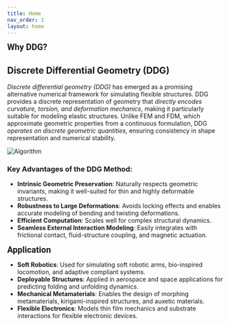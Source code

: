 ```yaml
---
title: Home
nav_order: 1
layout: home
---
```


<span style="font-family: 'Roboto', sans-serif; font-size: 20px; font-weight: bold;">
Why DDG?
</span>

## Discrete Differential Geometry (DDG)

*Discrete differential geometry (DDG)* has emerged as a promising alternative numerical framework for simulating flexible structures. DDG provides a discrete representation of geometry that *directly encodes curvature, torsion, and deformation mechanics*, making it particularly suitable for modeling elastic structures. Unlike FEM and FDM, which approximate geometric properties from a continuous formulation, DDG *operates on discrete geometric quantities*, ensuring consistency in shape representation and numerical stability.

![Algorithm](assets/figures/DDG_Application.png)

### Key Advantages of the DDG Method:

- **Intrinsic Geometric Preservation**: Naturally respects geometric invariants, making it well-suited for thin and highly deformable structures.
- **Robustness to Large Deformations**: Avoids locking effects and enables accurate modeling of bending and twisting deformations.
- **Efficient Computation**: Scales well for complex structural dynamics.
- **Seamless External Interaction Modeling**: Easily integrates with frictional contact, fluid-structure coupling, and magnetic actuation.

<span style="font-family: 'Roboto', sans-serif; font-size: 20px; font-weight: bold;">
Application
</span>

- **Soft Robotics**: Used for simulating soft robotic arms, bio-inspired locomotion, and adaptive compliant systems.
- **Deployable Structures**: Applied in aerospace and space applications for predicting folding and unfolding dynamics.
- **Mechanical Metamaterials**: Enables the design of morphing metamaterials, kirigami-inspired structures, and auxetic materials.
- **Flexible Electronics**: Models thin film mechanics and substrate interactions for flexible electronic devices.

